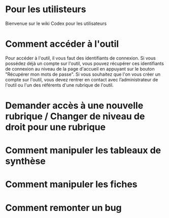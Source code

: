 # Pour les utilisteurs

Bienvenue sur le wiki Codex pour les utilisateurs

# Comment accéder à l'outil
Pour accéder à l'outil, il vous faut des identifiants de connexion.
Si vous possédez déjà un compte sur l'outil, vous pouvez récupérer ces identifiants de connexion au niveau de la page d'accueil en appuyant sur le bouton "Récupérer mon mots de passe".
Si vous souhaitez que l'on vous créer un compte sur l'outil, vous devez rentrer en contact avec l’administrateur de l'outil ou l'un des référents d'une rubrique de l'outil.

# Demander accès à une nouvelle rubrique / Changer de niveau de droit pour une rubrique

# Comment manipuler les tableaux de synthèse

# Comment manipuler les fiches

# Comment remonter un bug